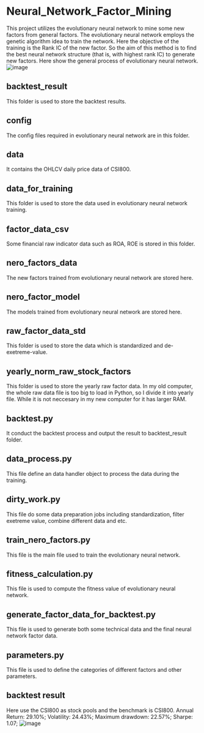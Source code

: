 # Neural_Network_Factor_Mining

This project utilizes the evolutionary neural network to mine some new factors from general factors.
The evolutionary neural network employs the genetic algorithm idea to train the network. Here the objective of the training is the Rank IC of the new factor. So the aim of this method is to find the best neural network structure (that is, with highest rank IC) to generate new factors. Here show the general process of evolutionary neural network.
![image](https://github.com/algo21-220040022/Neural_Network_Factor_Mining/blob/main/picture/evolution%20neural%20network.jpg)

## backtest_result
This folder is used to store the backtest results.

## config
The config files required in evolutionary neural network are in this folder.

## data
It contains the OHLCV daily price data of CSI800.

## data_for_training
This folder is used to store the data used in evolutionary neural network training.

## factor_data_csv
Some financial raw indicator data such as ROA, ROE is stored in this folder.

## nero_factors_data
The new factors trained from evolutionary neural network are stored here.

## nero_factor_model
The models trained from evolutionary neural network are stored here.

## raw_factor_data_std
This folder is used to store the data which is standardized and de-exetreme-value.

## yearly_norm_raw_stock_factors
This folder is used to store the yearly raw factor data. In my old computer, the whole raw data file is too big to load in Python, so I divide it into yearly file. While it is not neccesary in my new computer for it has larger RAM.

## backtest.py
It conduct the backtest process and output the result to backtest_result folder.

## data_process.py
This file define an data handler object to process the data during the training.

## dirty_work.py
This file do some data preparation jobs including standardization, filter exetreme value, combine different data and etc.

## train_nero_factors.py
This file is the main file used to train the evolutionary neural network.

## fitness_calculation.py
This file is used to compute the fitness value of evolutionary neural network.

## generate_factor_data_for_backtest.py
This file is used to generate both some technical data and the final neural network factor data.

## parameters.py
This file is used to define the categories of different factors and other parameters.

## backtest result
Here use the CSI800 as stock pools and the benchmark is CSI800.
Annual Return: 29.10%; Volatility: 24.43%; Maximum drawdown: 22.57%; Sharpe: 1.07;
![image](https://github.com/algo21-220040022/Neural_Network_Factor_Mining/blob/main/picture/backtest_reuslt.png.png)

